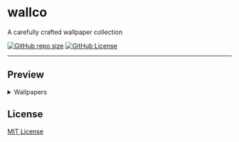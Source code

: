 # wallco

A carefully crafted wallpaper collection

[![GitHub repo size](https://img.shields.io/github/repo-size/mentiferous/wallco?style=for-the-badge&logo=github&logoSize=auto&label=%20&color=%23a078ff)](https://github.com/mentiferous/wallco)
[![GitHub License](https://img.shields.io/github/license/mentiferous/wallco?style=for-the-badge&label=%20&color=%23a078ff)](LICENSE)

---

## Preview

<details>

<summary>Wallpapers</summary>

![0](wallpapers/0.png)

![1](wallpapers/1.png)

![2](wallpapers/2.png)

![3](wallpapers/3.png)

![4](wallpapers/4.png)

![5](wallpapers/5.png)

![6](wallpapers/6.png)

![7](wallpapers/7.png)

![8](wallpapers/8.png)

![9](wallpapers/9.png)

![10](wallpapers/10.png)

![11](wallpapers/11.png)

![12](wallpapers/12.png)

![13](wallpapers/13.png)

![14](wallpapers/14.png)

![15](wallpapers/15.png)

![16](wallpapers/16.png)

![17](wallpapers/17.png)

![18](wallpapers/18.png)

![19](wallpapers/19.png)

![20](wallpapers/20.png)

![21](wallpapers/21.png)

![22](wallpapers/22.png)

![23](wallpapers/23.png)

</details>

## License

[MIT License](LICENSE)

